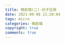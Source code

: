 ```yaml
---
title: 微前端(二)-孙子应用
date: 2021-09-08 21:20:04
tags: micro
categories: 微前端
copyright: true
comments: true
---
```

